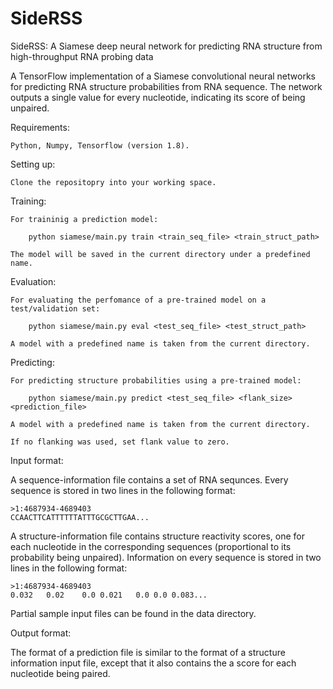 # SideRSS
SideRSS: A Siamese deep neural network for predicting RNA structure from high-throughput RNA probing data

A TensorFlow implementation of a Siamese convolutional neural networks for predicting RNA structure probabilities from RNA sequence. 
The network outputs a single value for every nucleotide, indicating its score of being unpaired. 

Requirements:

	Python, Numpy, Tensorflow (version 1.8).

Setting up:

	Clone the repositopry into your working space.

Training:

	For traininig a prediction model:
	
		python siamese/main.py train <train_seq_file> <train_struct_path>
	
	The model will be saved in the current directory under a predefined name.

Evaluation:

	For evaluating the perfomance of a pre-trained model on a test/validation set:
	
		python siamese/main.py eval <test_seq_file> <test_struct_path>
	
	A model with a predefined name is taken from the current directory.


Predicting:

	For predicting structure probabilities using a pre-trained model:
	
		python siamese/main.py predict <test_seq_file> <flank_size> <prediction_file> 
	
	A model with a predefined name is taken from the current directory. 
	
	If no flanking was used, set flank value to zero.


Input format:

A sequence-information file contains a set of RNA sequnces. Every sequence is stored in two lines in the following format:

	>1:4687934-4689403
	CCAACTTCATTTTTTATTTGCGCTTGAA...

A structure-information file contains structure reactivity scores, one for each nucleotide in the corresponding sequences (proportional to its probability being unpaired). Information on every sequence is stored in two lines in the following format: 

	>1:4687934-4689403
	0.032	0.02	0.0	0.021	0.0	0.0	0.083...

Partial sample input files can be found in the data directory.

Output format:

The format of a prediction file is similar to the format of a structure information input file, except that it also contains the a score for  each nucleotide being paired. 

